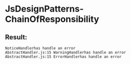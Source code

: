 # JsDesignPatterns-ChainOfResponsibility

## Result:
```
NoticeHandlerhas handle an error
AbstractHandler.js:15 WarningHandlerhas handle an error
AbstractHandler.js:15 ErrorHandlerhas handle an error
```
